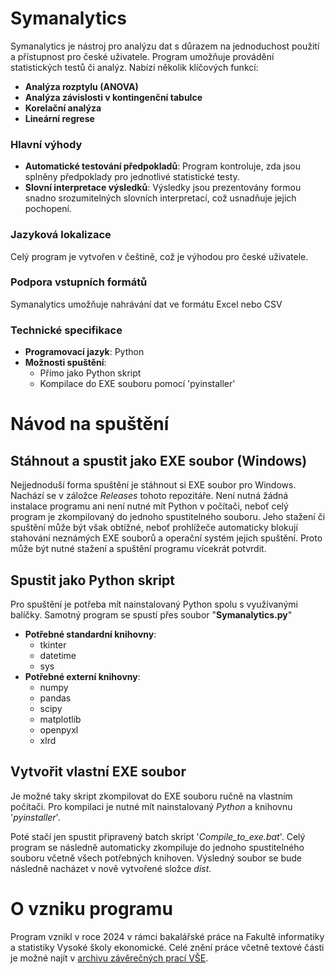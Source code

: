 # Symanalytics
Symanalytics je nástroj pro analýzu dat s důrazem na jednoduchost použití a přístupnost pro české uživatele.
Program umožňuje provádění statistických testů či analýz. Nabízí několik klíčových funkcí:

- **Analýza rozptylu (ANOVA)**
- **Analýza závislosti v kontingenční tabulce**
- **Korelační analýza**
- **Lineární regrese**

### Hlavní výhody
- **Automatické testování předpokladů**: Program kontroluje, zda jsou splněny předpoklady pro jednotlivé statistické testy.
- **Slovní interpretace výsledků**: Výsledky jsou prezentovány formou snadno srozumitelných slovních interpretací, což usnadňuje jejich pochopení.

### Jazyková lokalizace
Celý program je vytvořen v češtině, což je výhodou pro české uživatele.

### Podpora vstupních formátů
Symanalytics umožňuje nahrávání dat ve formátu Excel nebo CSV

### Technické specifikace
- **Programovací jazyk**: Python
- **Možnosti spuštění**: 
  - Přímo jako Python skript
  - Kompilace do EXE souboru pomocí 'pyinstaller'

# Návod na spuštění

## Stáhnout a spustit jako EXE soubor (Windows)
Nejjednoduší forma spuštění je stáhnout si EXE soubor pro Windows. Nachází se v záložce _Releases_ tohoto repozitáře. Není nutná žádná instalace programu ani není nutné mít Python v počítači, neboť celý program je zkompilovaný do jednoho spustitelného souboru. Jeho stažení či spuštění může být však obtížné, neboť prohlížeče automaticky blokují stahování neznámých EXE souborů a operační systém jejich spuštění. Proto může být nutné stažení a spuštění programu vícekrát potvrdit.

## Spustit jako Python skript
Pro spuštění je potřeba mít nainstalovaný Python spolu s využívanými balíčky.
Samotný program se spustí přes soubor "**Symanalytics.py**"

- **Potřebné standardní knihovny**:
  - tkinter
  - datetime
  - sys
- **Potřebné externí knihovny**:
  - numpy
  - pandas
  - scipy
  - matplotlib
  - openpyxl
  - xlrd

## Vytvořit vlastní EXE soubor
Je možné taky skript zkompilovat do EXE souboru ručně na vlastním počítači. Pro kompilaci je nutné mít nainstalovaný *Python* a knihovnu '*pyinstaller*'.

Poté stačí jen spustit připravený batch skript '*Compile_to_exe.bat*'. Celý program se následně automaticky zkompiluje do jednoho spustitelného souboru včetně všech potřebných knihoven. Výsledný soubor se bude následně nacházet v nově vytvořené složce *dist*.


# O vzniku programu
Program vznikl v roce 2024 v rámci bakalářské práce na Fakultě informatiky a statistiky Vysoké školy ekonomické. Celé znění práce včetně textové části je možné najít v [archivu závěrečných prací VŠE](https://vskp.vse.cz/92989_statisticke-metody-v-pythonu).

